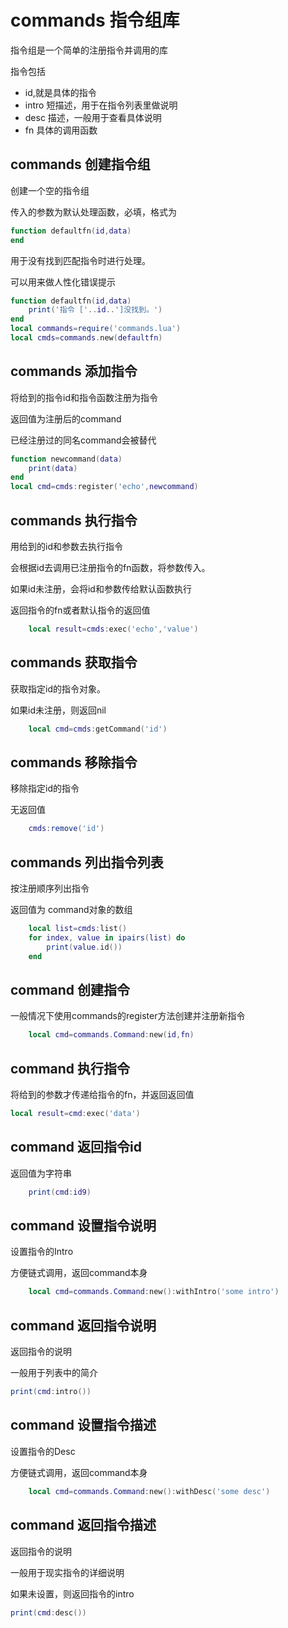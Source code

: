 # commands 指令组库

指令组是一个简单的注册指令并调用的库

指令包括

* id,就是具体的指令
* intro 短描述，用于在指令列表里做说明
* desc 描述，一般用于查看具体说明
* fn 具体的调用函数

## commands 创建指令组

创建一个空的指令组

传入的参数为默认处理函数，必填，格式为

```lua
function defaultfn(id,data)
end
```

用于没有找到匹配指令时进行处理。

可以用来做人性化错误提示

```lua
function defaultfn(id,data)
    print('指令 ['..id..']没找到。')
end
local commands=require('commands.lua')
local cmds=commands.new(defaultfn)
```

## commands 添加指令

将给到的指令id和指令函数注册为指令

返回值为注册后的command

已经注册过的同名command会被替代

```lua
function newcommand(data)
    print(data)
end
local cmd=cmds:register('echo',newcommand)
```
## commands 执行指令

用给到的id和参数去执行指令

会根据id去调用已注册指令的fn函数，将参数传入。

如果id未注册，会将id和参数传给默认函数执行

返回指令的fn或者默认指令的返回值

```lua
    local result=cmds:exec('echo','value')
```

## commands 获取指令

获取指定id的指令对象。

如果id未注册，则返回nil

```lua
    local cmd=cmds:getCommand('id')
```

## commands 移除指令

移除指定id的指令

无返回值

```lua
    cmds:remove('id')
```

## commands 列出指令列表

按注册顺序列出指令

返回值为 command对象的数组

```lua
    local list=cmds:list()
    for index, value in ipairs(list) do
        print(value.id())
    end
```

## command 创建指令

一般情况下使用commands的register方法创建并注册新指令

```lua
    local cmd=commands.Command:new(id,fn)
```

## command 执行指令

将给到的参数才传递给指令的fn，并返回返回值

```lua
local result=cmd:exec('data')
```

## command 返回指令id

返回值为字符串

```lua
    print(cmd:id9)
```

## command 设置指令说明

设置指令的Intro

方便链式调用，返回command本身

```lua
    local cmd=commands.Command:new():withIntro('some intro')
```

## command 返回指令说明

返回指令的说明

一般用于列表中的简介

```lua
print(cmd:intro())
```

## command 设置指令描述

设置指令的Desc

方便链式调用，返回command本身

```lua
    local cmd=commands.Command:new():withDesc('some desc')
```

## command 返回指令描述

返回指令的说明

一般用于现实指令的详细说明

如果未设置，则返回指令的intro

```lua
print(cmd:desc())
```